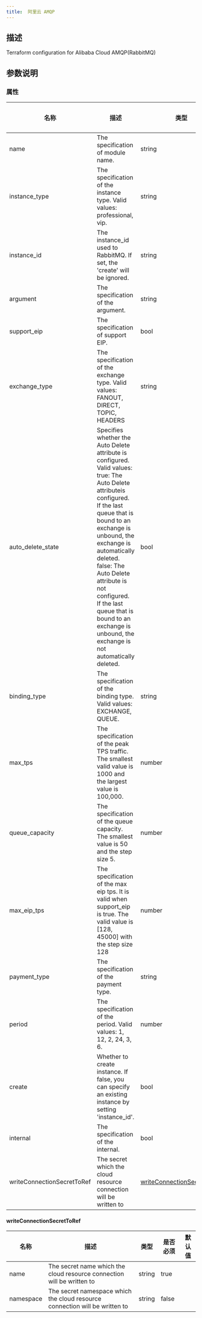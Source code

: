 ```yaml
---
title:  阿里云 AMQP
---
```


## 描述

Terraform configuration for Alibaba Cloud AMQP(RabbitMQ)

## 参数说明


### 属性

 名称 | 描述 | 类型 | 是否必须 | 默认值 
 ------------ | ------------- | ------------- | ------------- | ------------- 
 name | The specification of module name. | string | false |  
 instance_type | The specification of the instance type. Valid values: professional, vip. | string | false |  
 instance_id | The instance_id used to RabbitMQ. If set, the 'create' will be ignored. | string | false |  
 argument | The specification of the argument. | string | false |  
 support_eip | The specification of support EIP. | bool | false |  
 exchange_type | The specification of the exchange type. Valid values: FANOUT, DIRECT, TOPIC, HEADERS | string | false |  
 auto_delete_state | Specifies whether the Auto Delete attribute is configured. Valid values: true: The Auto Delete attributeis configured. If the last queue that is bound to an exchange is unbound, the exchange is automatically deleted. false: The Auto Delete attribute is not configured. If the last queue that is bound to an exchange is unbound, the exchange is not automatically deleted. | bool | false |  
 binding_type | The specification of the binding type. Valid values: EXCHANGE, QUEUE. | string | false |  
 max_tps | The specification of the peak TPS traffic. The smallest valid value is 1000 and the largest value is 100,000. | number | false |  
 queue_capacity | The specification of the queue capacity. The smallest value is 50 and the step size 5. | number | false |  
 max_eip_tps | The specification of the max eip tps. It is valid when support_eip is true. The valid value is [128, 45000] with the step size 128 | number | false |  
 payment_type | The specification of the payment type. | string | false |  
 period | The specification of the period. Valid values: 1, 12, 2, 24, 3, 6. | number | false |  
 create | Whether to create instance. If false, you can specify an existing instance by setting 'instance_id'. | bool | false |  
 internal | The specification of the internal. | bool | false |  
 writeConnectionSecretToRef | The secret which the cloud resource connection will be written to | [writeConnectionSecretToRef](#writeConnectionSecretToRef) | false |  


#### writeConnectionSecretToRef

 名称 | 描述 | 类型 | 是否必须 | 默认值 
 ------------ | ------------- | ------------- | ------------- | ------------- 
 name | The secret name which the cloud resource connection will be written to | string | true |  
 namespace | The secret namespace which the cloud resource connection will be written to | string | false |  
